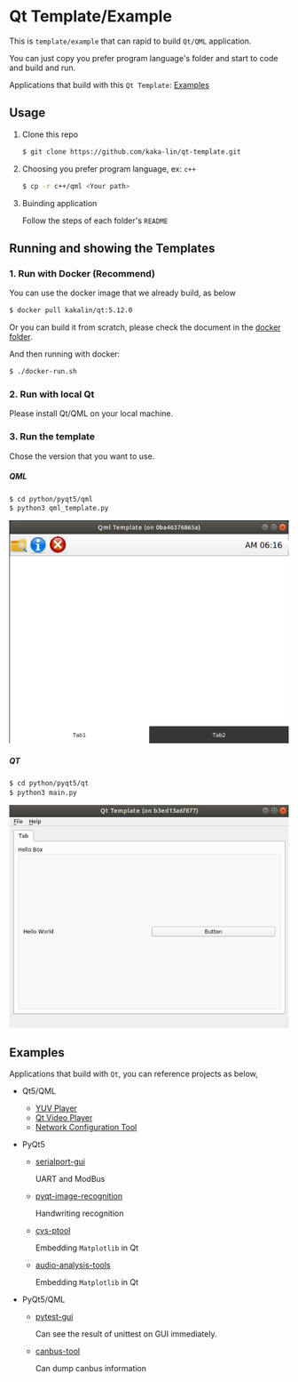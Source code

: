 # Qt Template/Example

This is `template/example` that can rapid to build ```Qt/QML``` application.

You can just copy you prefer program language's folder and start to code and build and run.

Applications that build with this `Qt Template`: [Examples](#examples)

## Usage

1. Clone this repo

    ```bash
    $ git clone https://github.com/kaka-lin/qt-template.git
    ```

2. Choosing you prefer program language, ex: ```c++```

    ```bash
    $ cp -r c++/qml <Your path>
    ```

3. Buinding application

    Follow the steps of each folder's ```README```

## Running and showing the Templates

### 1. Run with Docker (Recommend)

You can use the docker image that we already build, as below

```bash
$ docker pull kakalin/qt:5.12.0
```

Or you can build it from scratch, please check the document in the [docker folder](docker/README.md).

And then running with docker:

```bash
$ ./docker-run.sh
```

### 2. Run with local Qt

Please install Qt/QML on your local machine.

### 3. Run the template

Chose the version that you want to use.

##### QML

```sh
$ cd python/pyqt5/qml
$ python3 qml_template.py
```

![](./images/qml-template.png)

##### QT

```sh
$ cd python/pyqt5/qt
$ python3 main.py
```

![](./images/qt-template.png)

## Examples

Applications that build with `Qt`, you can reference projects as below,

- Qt5/QML
    - [YUV Player](https://github.com/kaka-lin/YUVPlayer)
    - [Qt Video Player](https://github.com/kaka-lin/qt-video-player)
    - [Network Configuration Tool](https://github.com/kaka-lin/network-configuration-tool)

- PyQt5

    - [serialport-gui](https://github.com/kaka-lin/serialport-gui)

        UART and ModBus

    - [pyqt-image-recognition](https://github.com/kaka-lin/pyqt-image-recognition)

        Handwriting recognition

    - [cvs-ptool](https://github.com/kaka-lin/csv-ptool)

        Embedding `Matplotlib` in Qt

    - [audio-analysis-tools](https://github.com/kaka-lin/audio-analysis-tools)

        Embedding `Matplotlib` in Qt

- PyQt5/QML

    - [pytest-gui](https://github.com/kaka-lin/pytest-gui)

        Can see the result of unittest on GUI immediately.

    - [canbus-tool](https://github.com/kaka-lin/canbus-tool)

        Can dump canbus information
